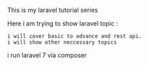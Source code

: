 This is my laravel tutorial series

Here i am trying to show laravel topic :

    i will cover basic to advance and rest api.
    i will show other neccessary topics
    
 i run laravel 7 via composer
   